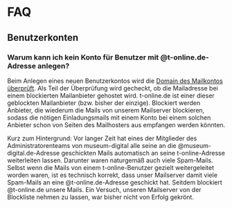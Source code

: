 # FAQ

## Benutzerkonten

### Warum kann ich kein Konto für Benutzer mit @t-online.de-Adresse anlegen?

Beim Anlegen eines neuen Benutzerkontos wird die [Domain des Mailkontos überprüft](./Benutzerkonto/Neues-Kontro-hinzufuegen.md). Als Teil der Überprüfung wird gecheckt, ob die Mailadresse bei einem blockierten Mailanbieter gehostet wird. t-online.de ist einer dieser geblockten Mailanbieter (bzw. bisher der einzige). Blockiert werden Anbieter, die wiederum die Mails von unserem Mailserver blockieren, sodass die nötigen Einladungsmails mit einem Konto bei einem solchen Anbieter schon von Seiten des Mailhosters aus empfangen werden könnten.

Kurz zum Hintergrund: Vor langer Zeit hat eines der Mitglieder des Administratorenteams von museum-digital alle seine an die @museum-digital.de-Adresse geschickten Mails automatisch an seine t-online-Adresse weiterleiten lassen. Darunter waren naturgemäß auch viele Spam-Mails. Selbst wenn die Mails von einem t-online-Benutzer gezielt weitergeleitet worden waren, ist es technisch korrekt, dass unser Mailserver damit viele Spam-Mails an eine @t-online.de-Adresse geschickt hat. Seitdem blockiert @t-online.de unsere Mails. Ein Versuch, unseren Mailserver von der Blockliste nehmen zu lassen, war bisher nicht von Erfolg gekrönt.

